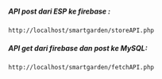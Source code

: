 
##### **API post dari ESP ke firebase :**
`http://localhost/smartgarden/storeAPI.php`

##### **API get dari firebase dan post ke MySQL:**
`http://localhost/smartgarden/fetchAPI.php`
